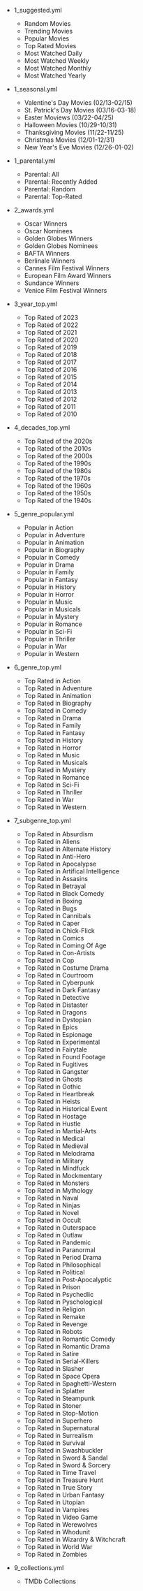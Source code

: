 - 1_suggested.yml
  - Random Movies
  - Trending Movies
  - Popular Movies
  - Top Rated Movies
  - Most Watched Daily
  - Most Watched Weekly
  - Most Watched Monthly
  - Most Watched Yearly

- 1_seasonal.yml
  - Valentine's Day Movies (02/13-02/15)
  - St. Patrick's Day Movies (03/16-03-18)
  - Easter Moviews (03/22-04/25)
  - Halloween Movies (10/29-10/31)
  - Thanksgiving Movies (11/22-11/25)
  - Christmas Movies (12/01-12/31)
  - New Year's Eve Movies (12/26-01-02)

- 1_parental.yml
  - Parental: All
  - Parental: Recently Added
  - Parental: Random
  - Parental: Top-Rated

- 2_awards.yml
  - Oscar Winners
  - Oscar Nominees
  - Golden Globes Winners
  - Golden Globes Nominees
  - BAFTA Winners
  - Berlinale Winners
  - Cannes Film Festival Winners
  - European Film Award Winners
  - Sundance Winners
  - Venice Film Festival Winners

- 3_year_top.yml
  - Top Rated of 2023
  - Top Rated of 2022
  - Top Rated of 2021
  - Top Rated of 2020
  - Top Rated of 2019
  - Top Rated of 2018
  - Top Rated of 2017
  - Top Rated of 2016
  - Top Rated of 2015
  - Top Rated of 2014
  - Top Rated of 2013
  - Top Rated of 2012
  - Top Rated of 2011
  - Top Rated of 2010

- 4_decades_top.yml
  - Top Rated of the 2020s
  - Top Rated of the 2010s
  - Top Rated of the 2000s
  - Top Rated of the 1990s
  - Top Rated of the 1980s
  - Top Rated of the 1970s
  - Top Rated of the 1960s
  - Top Rated of the 1950s
  - Top Rated of the 1940s

- 5_genre_popular.yml
  - Popular in Action
  - Popular in Adventure
  - Popular in Animation
  - Popular in Biography
  - Popular in Comedy
  - Popular in Drama
  - Popular in Family
  - Popular in Fantasy
  - Popular in History
  - Popular in Horror
  - Popular in Music
  - Popular in Musicals
  - Popular in Mystery
  - Popular in Romance
  - Popular in Sci-Fi
  - Popular in Thriller
  - Popular in War
  - Popular in Western

- 6_genre_top.yml
  - Top Rated in Action
  - Top Rated in Adventure
  - Top Rated in Animation
  - Top Rated in Biography
  - Top Rated in Comedy
  - Top Rated in Drama
  - Top Rated in Family
  - Top Rated in Fantasy
  - Top Rated in History
  - Top Rated in Horror
  - Top Rated in Music
  - Top Rated in Musicals
  - Top Rated in Mystery
  - Top Rated in Romance
  - Top Rated in Sci-Fi
  - Top Rated in Thriller
  - Top Rated in War
  - Top Rated in Western

- 7_subgenre_top.yml
  - Top Rated in Absurdism
  - Top Rated in Aliens
  - Top Rated in Alternate History
  - Top Rated in Anti-Hero
  - Top Rated in Apocalypse
  - Top Rated in Artifical Intelligence
  - Top Rated in Assasins
  - Top Rated in Betrayal
  - Top Rated in Black Comedy
  - Top Rated in Boxing
  - Top Rated in Bugs
  - Top Rated in Cannibals
  - Top Rated in Caper
  - Top Rated in Chick-Flick
  - Top Rated in Comics
  - Top Rated in Coming Of Age
  - Top Rated in Con-Artists
  - Top Rated in Cop
  - Top Rated in Costume Drama
  - Top Rated in Courtroom
  - Top Rated in Cyberpunk
  - Top Rated in Dark Fantasy
  - Top Rated in Detective
  - Top Rated in Distaster
  - Top Rated in Dragons
  - Top Rated in Dystopian
  - Top Rated in Epics
  - Top Rated in Espionage
  - Top Rated in Experimental
  - Top Rated in Fairytale
  - Top Rated in Found Footage
  - Top Rated in Fugitives
  - Top Rated in Gangster
  - Top Rated in Ghosts
  - Top Rated in Gothic
  - Top Rated in Heartbreak
  - Top Rated in Heists
  - Top Rated in Historical Event
  - Top Rated in Hostage
  - Top Rated in Hustle
  - Top Rated in Martial-Arts
  - Top Rated in Medical
  - Top Rated in Medieval
  - Top Rated in Melodrama
  - Top Rated in Military
  - Top Rated in Mindfuck
  - Top Rated in Mockmentary
  - Top Rated in Monsters
  - Top Rated in Mythology
  - Top Rated in Naval
  - Top Rated in Ninjas
  - Top Rated in Novel
  - Top Rated in Occult
  - Top Rated in Outerspace
  - Top Rated in Outlaw
  - Top Rated in Pandemic
  - Top Rated in Paranormal
  - Top Rated in Period Drama
  - Top Rated in Philosophical
  - Top Rated in Political
  - Top Rated in Post-Apocalyptic
  - Top Rated in Prison
  - Top Rated in Psychedlic
  - Top Rated in Pyschological
  - Top Rated in Religion
  - Top Rated in Remake
  - Top Rated in Revenge
  - Top Rated in Robots
  - Top Rated in Romantic Comedy
  - Top Rated in Romantic Drama
  - Top Rated in Satire
  - Top Rated in Serial-Killers
  - Top Rated in Slasher
  - Top Rated in Space Opera
  - Top Rated in Spaghetti-Western
  - Top Rated in Splatter
  - Top Rated in Steampunk
  - Top Rated in Stoner
  - Top Rated in Stop-Motion
  - Top Rated in Superhero
  - Top Rated in Supernatural
  - Top Rated in Surrealism
  - Top Rated in Survival
  - Top Rated in Swashbuckler
  - Top Rated in Sword & Sandal
  - Top Rated in Sword & Sorcery
  - Top Rated in Time Travel
  - Top Rated in Treasure Hunt
  - Top Rated in True Story
  - Top Rated in Urban Fantasy
  - Top Rated in Utopian
  - Top Rated in Vampires
  - Top Rated in Video Game
  - Top Rated in Werewolves
  - Top Rated in Whodunit
  - Top Rated in Wizardry & Witchcraft
  - Top Rated in World War
  - Top Rated in Zombies

- 9_collections.yml
  - TMDb Collections
